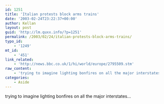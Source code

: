 ```yaml
---
id: 1251
title: 'Italian protests block arms trains'
date: '2003-02-24T23:22:37+00:00'
author: Kellan
layout: post
guid: 'http://lm.quxx.info/?p=1251'
permalink: /2003/02/24/italian-protests-block-arms-trains/
typo_id:
    - '1249'
mt_id:
    - '451'
link_related:
    - 'http://news.bbc.co.uk/1/hi/world/europe/2795509.stm'
raw_content:
    - 'trying to imagine lighting bonfires on all the major interstates...'
categories:
    - Aside
---
```


trying to imagine lighting bonfires on all the major interstates…